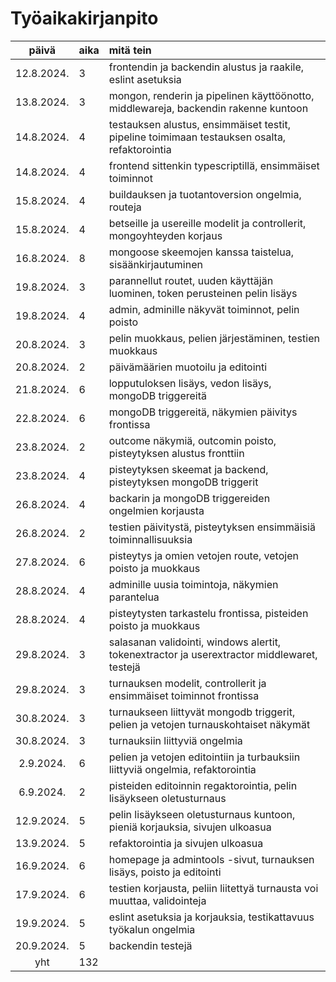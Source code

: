 # Työaikakirjanpito

|    päivä   | aika | mitä tein  |
| :---------:|:-----| :----------|
| 12.8.2024. | 3    | frontendin ja backendin alustus ja raakile, eslint asetuksia |
| 13.8.2024. | 3    | mongon, renderin ja pipelinen käyttöönotto, middlewareja, backendin rakenne kuntoon |
| 14.8.2024. | 4    | testauksen alustus, ensimmäiset testit, pipeline toimimaan testauksen osalta, refaktorointia  |
| 14.8.2024. | 4    | frontend sittenkin typescriptillä, ensimmäiset toiminnot |
| 15.8.2024. | 4    | buildauksen ja tuotantoversion ongelmia, routeja |
| 15.8.2024. | 4    | betseille ja usereille modelit ja controllerit, mongoyhteyden korjaus |
| 16.8.2024. | 8    | mongoose skeemojen kanssa taistelua, sisäänkirjautuminen |
| 19.8.2024. | 3    | parannellut routet, uuden käyttäjän luominen, token perusteinen pelin lisäys |
| 19.8.2024. | 4    | admin, adminille näkyvät toiminnot, pelin poisto |
| 20.8.2024. | 3    | pelin muokkaus, pelien järjestäminen, testien muokkaus |
| 20.8.2024. | 2    | päivämäärien muotoilu ja editointi |
| 21.8.2024. | 6    | lopputuloksen lisäys, vedon lisäys, mongoDB triggereitä |
| 22.8.2024. | 6    | mongoDB triggereitä, näkymien päivitys frontissa |
| 23.8.2024. | 2    | outcome näkymiä, outcomin poisto, pisteytyksen alustus fronttiin |
| 23.8.2024. | 4    | pisteytyksen skeemat ja backend, pisteytyksen mongoDB triggerit |
| 26.8.2024. | 4    | backarin ja mongoDB triggereiden ongelmien korjausta |
| 26.8.2024. | 2    | testien päivitystä, pisteytyksen ensimmäisiä toiminnallisuuksia |
| 27.8.2024. | 6    | pisteytys ja omien vetojen route, vetojen poisto ja muokkaus |
| 28.8.2024. | 4    | adminille uusia toimintoja, näkymien parantelua |
| 28.8.2024. | 4    | pisteytysten tarkastelu frontissa, pisteiden poisto ja muokkaus |
| 29.8.2024. | 3    | salasanan validointi, windows alertit, tokenextractor ja userextractor middlewaret, testejä |
| 29.8.2024. | 3    | turnauksen modelit, controllerit ja ensimmäiset toiminnot frontissa |
| 30.8.2024. | 3    | turnaukseen liittyvät mongodb triggerit, pelien ja vetojen turnauskohtaiset näkymät |
| 30.8.2024. | 3    | turnauksiin liittyviä ongelmia |
| 2.9.2024. | 6    | pelien ja vetojen editointiin ja turbauksiin liittyviä ongelmia, refaktorointia |
| 6.9.2024. | 2   | pisteiden editoinnin regaktorointia, pelin lisäykseen oletusturnaus |
| 12.9.2024. | 5   | pelin lisäykseen oletusturnaus kuntoon, pieniä korjauksia, sivujen ulkoasua |
| 13.9.2024. | 5   | refaktorointia ja sivujen ulkoasua |
| 16.9.2024. | 6   | homepage ja admintools -sivut, turnauksen lisäys, poisto ja editointi |
| 17.9.2024. | 6   | testien korjausta, peliin liitettyä turnausta voi muuttaa, validointeja |
| 19.9.2024. | 5   | eslint asetuksia ja korjauksia, testikattavuus työkalun ongelmia |
| 20.9.2024. | 5   | backendin testejä |
| yht        | 132 |            | 
